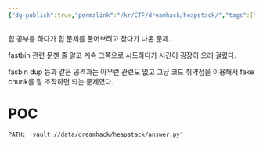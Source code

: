 ```yaml
---
{"dg-publish":true,"permalink":"/kr/CTF/dreamhack/heapstack/","tags":["CTF/dreamhack/heapstack","pwnable","TODO/need_to_upload"],"created":"2023-12-10","updated":"2023-12-10"}
---
```


힙 공부를 하다가 힙 문제를 풀어보려고 찾다가 나온 문제.

fastbin 관련 문젠 줄 알고 계속 그쪽으로 시도하다가 시간이 굉장히 오래 걸렸다.

fasbin dup 등과 같은 공격과는 아무런 관련도 없고 그냥 코드 취약점을 이용해서 fake chunk를 잘 조작하면 되는 문제였다.

# POC


```embed-python
PATH: 'vault://data/dreamhack/heapstack/answer.py'

```